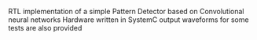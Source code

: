 RTL implementation of a simple Pattern Detector based on Convolutional neural networks Hardware written in SystemC
output waveforms for some tests are also provided
